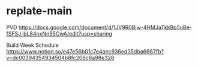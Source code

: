 # replate-main

PVD
https://docs.google.com/document/d/1JV9R0Bjw-4HMJaTkkBp5uBe-fSFSJ-bL84nxNn95CwA/edit?usp=sharing

Build Week Schedule 
https://www.notion.so/e47e56b01c7e4aec936ed35dba6667fb?v=dc00394354934504b8fc206c6a98e328
